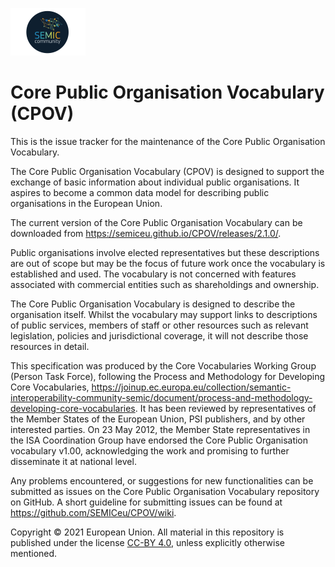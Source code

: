 ![SEMIC Core Vocabulary](/semic-icon-small.png)
# Core Public Organisation Vocabulary (CPOV)

This is the issue tracker for the maintenance of the Core Public Organisation Vocabulary.

The Core Public Organisation Vocabulary (CPOV) is designed to support the exchange of basic information about individual public organisations. It aspires to become a common data model for describing public organisations in the European Union.

The current version of the Core Public Organisation Vocabulary can be downloaded from https://semiceu.github.io/CPOV/releases/2.1.0/.

Public organisations involve elected representatives but these descriptions are out of scope but may be the focus of future work once the vocabulary is established and used. The vocabulary is not concerned with features associated with commercial entities such as shareholdings and ownership.

The Core Public Organisation Vocabulary is designed to describe the organisation itself. Whilst the vocabulary may support links to descriptions of public services, members of staff or other resources such as relevant legislation, policies and jurisdictional coverage, it will not describe those resources in detail. 

This specification was produced by the Core Vocabularies Working Group (Person Task Force), following the Process and Methodology for Developing Core Vocabularies, https://joinup.ec.europa.eu/collection/semantic-interoperability-community-semic/document/process-and-methodology-developing-core-vocabularies. It has been reviewed by representatives of the Member States of the European Union, PSI publishers, and by other interested parties. On 23 May 2012, the Member State representatives in the ISA Coordination Group have endorsed the Core Public Organisation vocabulary v1.00, acknowledging the work and promising to further disseminate it at national level. 

Any problems encountered, or suggestions for new functionalities can be submitted as issues on the Core Public Organisation Vocabulary repository on GitHub. A short guideline for submitting issues can be found at https://github.com/SEMICeu/CPOV/wiki.

Copyright © 2021 European Union. All material in this repository is published under the license [CC-BY 4.0](https://creativecommons.org/licenses/by/4.0/), unless explicitly otherwise mentioned.

